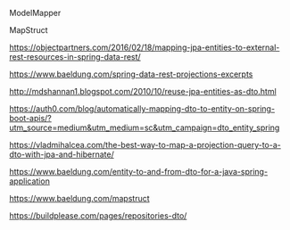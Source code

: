 ModelMapper

MapStruct



https://objectpartners.com/2016/02/18/mapping-jpa-entities-to-external-rest-resources-in-spring-data-rest/

https://www.baeldung.com/spring-data-rest-projections-excerpts

http://mdshannan1.blogspot.com/2010/10/reuse-jpa-entities-as-dto.html

https://auth0.com/blog/automatically-mapping-dto-to-entity-on-spring-boot-apis/?utm_source=medium&utm_medium=sc&utm_campaign=dto_entity_spring

https://vladmihalcea.com/the-best-way-to-map-a-projection-query-to-a-dto-with-jpa-and-hibernate/

https://www.baeldung.com/entity-to-and-from-dto-for-a-java-spring-application

https://www.baeldung.com/mapstruct

https://buildplease.com/pages/repositories-dto/